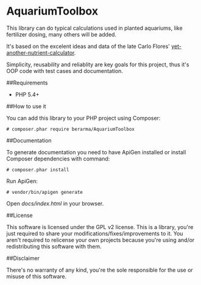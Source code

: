 # AquariumToolbox

This library can do typical calculations used in planted aquariums, like
fertilizer dosing, many others will be added.

It's based on the excelent ideas and data of the late Carlo Flores'
[yet-another-nutrient-calculator](https://github.com/flores/yet-another-nutrient-calculator).

Simplicity, reusability and reliablity are key goals for this project, thus
it's OOP code with test cases and documentation.

##Requirements

  + PHP 5.4+

##How to use it

You can add this library to your PHP project using Composer:

```
# composer.phar require berarma/AquariumToolbox
```

##Documentation

To generate documentation you need to have ApiGen installed or install Composer
dependencies with command:

```
# composer.phar install
```

Run ApiGen:

```
# vendor/bin/apigen generate
```

Open _docs/index.html_ in your browser.

##License

This software is licensed under the GPL v2 license. This is a library, you're
just required to share your modifications/fixes/improvements to it. You aren't
required to relicense your own projects because you're using and/or
redistributing this software with them.

##Disclaimer

There's no warranty of any kind, you're the sole responsible for the use or
misuse of this software.

